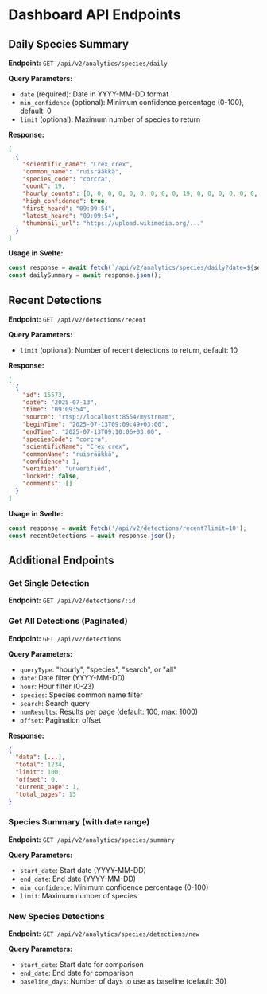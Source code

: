 # Dashboard API Endpoints

## Daily Species Summary

**Endpoint:** `GET /api/v2/analytics/species/daily`

**Query Parameters:**

- `date` (required): Date in YYYY-MM-DD format
- `min_confidence` (optional): Minimum confidence percentage (0-100), default: 0
- `limit` (optional): Maximum number of species to return

**Response:**

```json
[
  {
    "scientific_name": "Crex crex",
    "common_name": "ruisrääkkä",
    "species_code": "corcra",
    "count": 19,
    "hourly_counts": [0, 0, 0, 0, 0, 0, 0, 0, 0, 19, 0, 0, 0, 0, 0, 0, 0, 0, 0, 0, 0, 0, 0, 0],
    "high_confidence": true,
    "first_heard": "09:09:54",
    "latest_heard": "09:09:54",
    "thumbnail_url": "https://upload.wikimedia.org/..."
  }
]
```

**Usage in Svelte:**

```typescript
const response = await fetch(`/api/v2/analytics/species/daily?date=${selectedDate}`);
const dailySummary = await response.json();
```

## Recent Detections

**Endpoint:** `GET /api/v2/detections/recent`

**Query Parameters:**

- `limit` (optional): Number of recent detections to return, default: 10

**Response:**

```json
[
  {
    "id": 15573,
    "date": "2025-07-13",
    "time": "09:09:54",
    "source": "rtsp://localhost:8554/mystream",
    "beginTime": "2025-07-13T09:09:49+03:00",
    "endTime": "2025-07-13T09:10:06+03:00",
    "speciesCode": "corcra",
    "scientificName": "Crex crex",
    "commonName": "ruisrääkkä",
    "confidence": 1,
    "verified": "unverified",
    "locked": false,
    "comments": []
  }
]
```

**Usage in Svelte:**

```typescript
const response = await fetch('/api/v2/detections/recent?limit=10');
const recentDetections = await response.json();
```

## Additional Endpoints

### Get Single Detection

**Endpoint:** `GET /api/v2/detections/:id`

### Get All Detections (Paginated)

**Endpoint:** `GET /api/v2/detections`

**Query Parameters:**

- `queryType`: "hourly", "species", "search", or "all"
- `date`: Date filter (YYYY-MM-DD)
- `hour`: Hour filter (0-23)
- `species`: Species common name filter
- `search`: Search query
- `numResults`: Results per page (default: 100, max: 1000)
- `offset`: Pagination offset

**Response:**

```json
{
  "data": [...],
  "total": 1234,
  "limit": 100,
  "offset": 0,
  "current_page": 1,
  "total_pages": 13
}
```

### Species Summary (with date range)

**Endpoint:** `GET /api/v2/analytics/species/summary`

**Query Parameters:**

- `start_date`: Start date (YYYY-MM-DD)
- `end_date`: End date (YYYY-MM-DD)
- `min_confidence`: Minimum confidence percentage (0-100)
- `limit`: Maximum number of species

### New Species Detections

**Endpoint:** `GET /api/v2/analytics/species/detections/new`

**Query Parameters:**

- `start_date`: Start date for comparison
- `end_date`: End date for comparison
- `baseline_days`: Number of days to use as baseline (default: 30)
